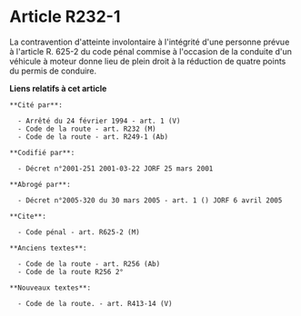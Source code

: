 # Article R232-1

La contravention d'atteinte involontaire à l'intégrité d'une personne prévue à l'article R. 625-2 du code pénal commise à
l'occasion de la conduite d'un véhicule à moteur donne lieu de plein droit à la réduction de quatre points du permis de
conduire.

**Liens relatifs à cet article**

	**Cité par**:

	  - Arrêté du 24 février 1994 - art. 1 (V)
	  - Code de la route - art. R232 (M)
	  - Code de la route - art. R249-1 (Ab)

	**Codifié par**:

	  - Décret n°2001-251 2001-03-22 JORF 25 mars 2001

	**Abrogé par**:

	  - Décret n°2005-320 du 30 mars 2005 - art. 1 () JORF 6 avril 2005

	**Cite**:

	  - Code pénal - art. R625-2 (M)

	**Anciens textes**:

	  - Code de la route - art. R256 (Ab)
	  - Code de la route R256 2°

	**Nouveaux textes**:

	  - Code de la route. - art. R413-14 (V)
